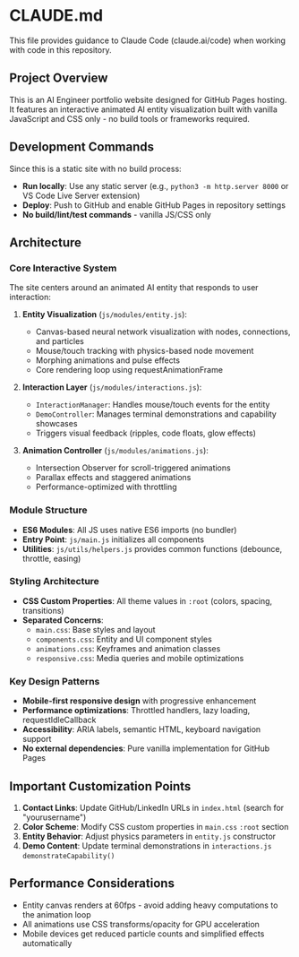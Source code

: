 # CLAUDE.md

This file provides guidance to Claude Code (claude.ai/code) when working with code in this repository.

## Project Overview

This is an AI Engineer portfolio website designed for GitHub Pages hosting. It features an interactive animated AI entity visualization built with vanilla JavaScript and CSS only - no build tools or frameworks required.

## Development Commands

Since this is a static site with no build process:
- **Run locally**: Use any static server (e.g., `python3 -m http.server 8000` or VS Code Live Server extension)
- **Deploy**: Push to GitHub and enable GitHub Pages in repository settings
- **No build/lint/test commands** - vanilla JS/CSS only

## Architecture

### Core Interactive System
The site centers around an animated AI entity that responds to user interaction:

1. **Entity Visualization** (`js/modules/entity.js`):
   - Canvas-based neural network visualization with nodes, connections, and particles
   - Mouse/touch tracking with physics-based node movement
   - Morphing animations and pulse effects
   - Core rendering loop using requestAnimationFrame

2. **Interaction Layer** (`js/modules/interactions.js`):
   - `InteractionManager`: Handles mouse/touch events for the entity
   - `DemoController`: Manages terminal demonstrations and capability showcases
   - Triggers visual feedback (ripples, code floats, glow effects)

3. **Animation Controller** (`js/modules/animations.js`):
   - Intersection Observer for scroll-triggered animations
   - Parallax effects and staggered animations
   - Performance-optimized with throttling

### Module Structure
- **ES6 Modules**: All JS uses native ES6 imports (no bundler)
- **Entry Point**: `js/main.js` initializes all components
- **Utilities**: `js/utils/helpers.js` provides common functions (debounce, throttle, easing)

### Styling Architecture
- **CSS Custom Properties**: All theme values in `:root` (colors, spacing, transitions)
- **Separated Concerns**:
  - `main.css`: Base styles and layout
  - `components.css`: Entity and UI component styles
  - `animations.css`: Keyframes and animation classes
  - `responsive.css`: Media queries and mobile optimizations

### Key Design Patterns
- **Mobile-first responsive design** with progressive enhancement
- **Performance optimizations**: Throttled handlers, lazy loading, requestIdleCallback
- **Accessibility**: ARIA labels, semantic HTML, keyboard navigation support
- **No external dependencies**: Pure vanilla implementation for GitHub Pages

## Important Customization Points

1. **Contact Links**: Update GitHub/LinkedIn URLs in `index.html` (search for "yourusername")
2. **Color Scheme**: Modify CSS custom properties in `main.css` `:root` section
3. **Entity Behavior**: Adjust physics parameters in `entity.js` constructor
4. **Demo Content**: Update terminal demonstrations in `interactions.js` `demonstrateCapability()`

## Performance Considerations

- Entity canvas renders at 60fps - avoid adding heavy computations to the animation loop
- All animations use CSS transforms/opacity for GPU acceleration
- Mobile devices get reduced particle counts and simplified effects automatically